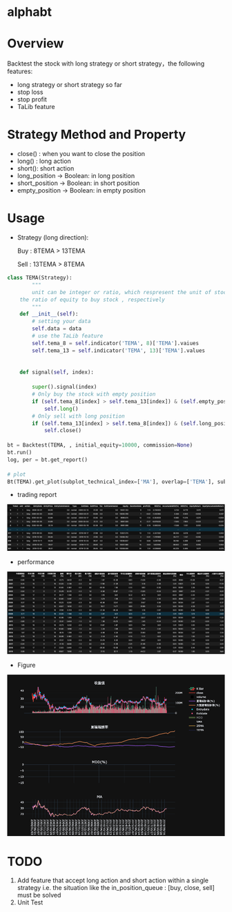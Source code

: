 # alphabt

# Overview

Backtest the stock with long strategy or short strategy，the following features:

- long strategy or short strategy so far
- stop loss
- stop profit
- TaLib feature

# Strategy Method and Property

- close() : when you want to close the position
- long() : long action
- short(): short action
- long_position -> Boolean: in long position
- short_position -> Boolean: in short position
- empty_position -> Boolean: in empty position 

# Usage

- Strategy (long direction):

    Buy :  8TEMA > 13TEMA

    Sell : 13TEMA > 8TEMA

```python
class TEMA(Strategy):
		"""
		unit can be integer or ratio, which respresent the unit of stock or 
    the ratio of equity to buy stock , respectively
		"""
    def __init__(self):
        # setting your data
        self.data = data
        # use the TaLib feature
        self.tema_8 = self.indicator('TEMA', 8)['TEMA'].vaiues
        self.tema_13 = self.indicator('TEMA', 13)['TEMA'].values


    def signal(self, index):

        super().signal(index)
        # Only buy the stock with empty position
        if (self.tema_8[index] > self.tema_13[index]) & (self.empty_position):
            self.long()
        # Only sell with long position
        if (self.tema_13[index] > self.tema_8[index]) & (self.long_position):
            self.close()

bt = Backtest(TEMA, , initial_equity=10000, commission=None)
bt.run()
log, per = bt.get_report()

# plot
Bt(TEMA).get_plot(subplot_technical_index=['MA'], overlap=['TEMA'], sub_plot_param={'MA':[20, 60]}, overlap_param=None, log=log)
```

- trading report

![My Images](./images/trading_report.png)


- performance

![My Images](./images/yearly_report.png)

- Figure

![newplot](./images/fig.png)

# TODO

1. Add feature that accept long action and short action within a single strategy
   i.e. the situation like the in_position_queue : [buy, close, sell] must be solved
2. Unit Test 